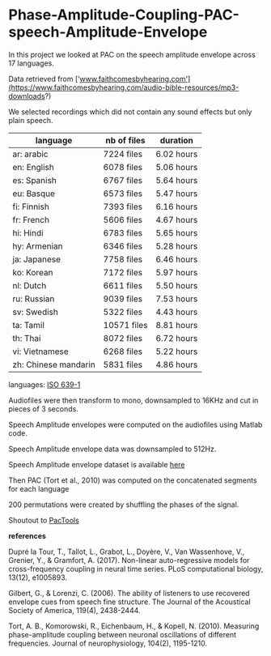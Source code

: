 # Phase-Amplitude-Coupling-PAC-speech-Amplitude-Envelope

In this project we looked at PAC on the speech amplitude envelope across 17 languages.

Data retrieved from [‘www.faithcomesbyhearing.com'](https://www.faithcomesbyhearing.com/audio-bible-resources/mp3-downloads?)

We selected recordings which did not contain any sound effects but only plain speech. 



language             | nb of files| duration   |
---------------------|------------|------------|
ar: arabic           | 7224 files | 6.02 hours |
en: English          | 6078 files | 5.06 hours |
es: Spanish          | 6767 files | 5.64 hours |
eu: Basque           | 6573 files | 5.47 hours |
fi: Finnish          | 7393 files | 6.16 hours |
fr: French           | 5606 files | 4.67 hours |
hi: Hindi            | 6783 files | 5.65 hours |
hy: Armenian         | 6346 files | 5.28 hours |
ja: Japanese         | 7758 files | 6.46 hours |
ko: Korean           | 7172 files | 5.97 hours |
nl: Dutch            | 6611 files | 5.50 hours |
ru: Russian          | 9039 files | 7.53 hours |
sv: Swedish          | 5322 files | 4.43 hours |
ta: Tamil            | 10571 files| 8.81 hours |
th: Thai             | 8072 files | 6.72 hours |
vi: Vietnamese       | 6268 files | 5.22 hours |
zh: Chinese mandarin | 5831 files | 4.86 hours |

languages: [ISO 639-1](https://en.wikipedia.org/wiki/List_of_ISO_639-1_codes)


    
Audiofiles were then transform to mono, downsampled to 16KHz and cut in pieces of 3 seconds.

Speech Amplitude envelopes were computed on the audiofiles using Matlab code.

Speech Amplitude envelope data was downsampled to 512Hz. 

Speech Amplitude envelope dataset is available [here](https://huggingface.co/datasets/jg07/SpeechAmplitueEnvelope17Languages)

Then PAC (Tort et al., 2010)  was computed on the concatenated segments for each language

200 permutations were created by shuffling the phases of the signal.

Shoutout to [PacTools](https://github.com/pactools/pactools)




**references**


Dupré la Tour, T., Tallot, L., Grabot, L., Doyère, V., Van Wassenhove, V., Grenier, Y., & Gramfort, A. (2017). Non-linear auto-regressive models for cross-frequency coupling in neural time series. PLoS computational biology, 13(12), e1005893.

Gilbert, G., & Lorenzi, C. (2006). The ability of listeners to use recovered envelope cues from speech fine structure. The Journal of the Acoustical Society of America, 119(4), 2438-2444.

Tort, A. B., Komorowski, R., Eichenbaum, H., & Kopell, N. (2010). Measuring phase-amplitude coupling between neuronal oscillations of different frequencies. Journal of neurophysiology, 104(2), 1195-1210.

